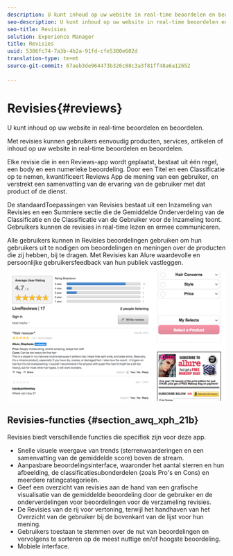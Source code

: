 ```yaml
---
description: U kunt inhoud op uw website in real-time beoordelen en beoordelen.
seo-description: U kunt inhoud op uw website in real-time beoordelen en beoordelen.
seo-title: Revisies
solution: Experience Manager
title: Revisies
uuid: 5386fc74-7a3b-4b2a-91fd-cfe5300e602d
translation-type: tm+mt
source-git-commit: 67aeb3de964473b326c88c3a3f81ff48a6a12652

---
```



# Revisies{#reviews}

U kunt inhoud op uw website in real-time beoordelen en beoordelen.

Met revisies kunnen gebruikers eenvoudig producten, services, artikelen of inhoud op uw website in real-time beoordelen en beoordelen.

Elke revisie die in een Reviews-app wordt geplaatst, bestaat uit één regel, een body en een numerieke beoordeling. Door een Titel en een Classificatie op te nemen, kwantificeert Reviews App de mening van een gebruiker, en verstrekt een samenvatting van de ervaring van de gebruiker met dat product of de dienst.

De standaardToepassingen van Revisies bestaat uit een Inzameling van Revisies en een Summiere sectie die de Gemiddelde Onderverdeling van de Classificatie en de Classificatie van de Gebruiker voor de Inzameling toont. Gebruikers kunnen de revisies in real-time lezen en ermee communiceren.

Alle gebruikers kunnen in Revisies beoordelingen gebruiken om hun gebruikers uit te nodigen om beoordelingen en meningen over de producten die zij hebben, bij te dragen. Met Revisies kan Alure waardevolle en persoonlijke gebruikersfeedback van hun publiek vastleggen.

![](assets/ReviewsAllure.png)

## Revisies-functies {#section_awq_xph_21b}

Revisies biedt verschillende functies die specifiek zijn voor deze app.

* Snelle visuele weergave van trends (sterrenwaarderingen en een samenvatting van de gemiddelde score) boven de stream.
* Aanpasbare beoordelingsinterface, waaronder het aantal sterren en hun afbeelding, de classificatiesubonderdelen (zoals Pro&#39;s en Cons) en meerdere ratingcategorieën.
* Geef een overzicht van revisies aan de hand van een grafische visualisatie van de gemiddelde beoordeling door de gebruiker en de onderverdelingen voor beoordelingen voor de verzameling revisies.
* De Revisies van de rij voor vertoning, terwijl het handhaven van het Overzicht van de gebruiker bij de bovenkant van de lijst voor hun mening.
* Gebruikers toestaan te stemmen over de nut van beoordelingen en vervolgens te sorteren op de meest nuttige en/of hoogste beoordeling.
* Mobiele interface.


